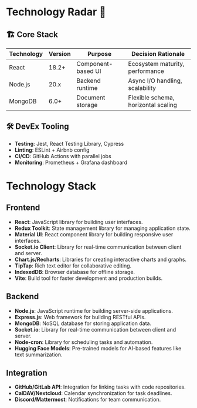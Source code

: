# Technology Radar 📡

## 🏗️ Core Stack
| Technology       | Version   | Purpose                          | Decision Rationale                 |
|------------------|-----------|----------------------------------|-------------------------------------|
| React            | 18.2+     | Component-based UI               | Ecosystem maturity, performance     |
| Node.js          | 20.x      | Backend runtime                  | Async I/O handling, scalability     |
| MongoDB          | 6.0+      | Document storage                 | Flexible schema, horizontal scaling |

## 🛠️ DevEx Tooling
- **Testing**: Jest, React Testing Library, Cypress
- **Linting**: ESLint + Airbnb config
- **CI/CD**: GitHub Actions with parallel jobs
- **Monitoring**: Prometheus + Grafana dashboard

# Technology Stack

## Frontend
- **React**: JavaScript library for building user interfaces.
- **Redux Toolkit**: State management library for managing application state.
- **Material UI**: React component library for building responsive user interfaces.
- **Socket.io Client**: Library for real-time communication between client and server.
- **Chart.js/Recharts**: Libraries for creating interactive charts and graphs.
- **TipTap**: Rich text editor for collaborative editing.
- **IndexedDB**: Browser database for offline storage.
- **Vite**: Build tool for faster development and production builds.

## Backend
- **Node.js**: JavaScript runtime for building server-side applications.
- **Express.js**: Web framework for building RESTful APIs.
- **MongoDB**: NoSQL database for storing application data.
- **Socket.io**: Library for real-time communication between client and server.
- **Node-cron**: Library for scheduling tasks and automation.
- **Hugging Face Models**: Pre-trained models for AI-based features like text summarization.

## Integration
- **GitHub/GitLab API**: Integration for linking tasks with code repositories.
- **CalDAV/Nextcloud**: Calendar synchronization for task deadlines.
- **Discord/Mattermost**: Notifications for team communication.
